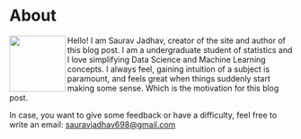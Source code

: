 # About

<img align="left" width="100" height="100" src="https://miro.medium.com/fit/c/262/262/1*1dNDGkmAGPCitU0meKtUUw.jpeg">

Hello! I am Saurav Jadhav, creator of the site and author of this blog post. I am a undergraduate student of statistics and I love simplifying Data Science and Machine Learning concepts. I always feel, gaining intuition of a subject is paramount, and feels great when things suddenly start making some sense. Which is the motivation for this blog post.

In case, you want to give some feedback or have a difficulty, feel free to write an email: [sauravjadhav698@gmail.com](https://www.sauravjadhav698@gmail.com)

